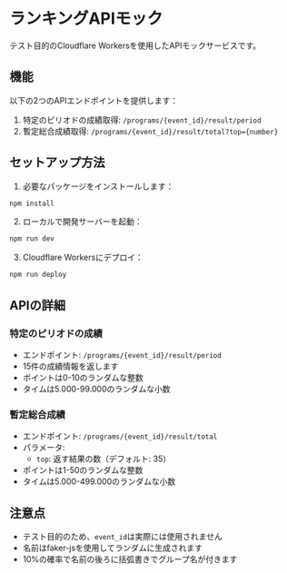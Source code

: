 # ランキングAPIモック

テスト目的のCloudflare Workersを使用したAPIモックサービスです。

## 機能

以下の2つのAPIエンドポイントを提供します：

1. 特定のピリオドの成績取得: `/programs/{event_id}/result/period`
2. 暫定総合成績取得: `/programs/{event_id}/result/total?top={number}`

## セットアップ方法

1. 必要なパッケージをインストールします：

```bash
npm install
```

2. ローカルで開発サーバーを起動：

```bash
npm run dev
```

3. Cloudflare Workersにデプロイ：

```bash
npm run deploy
```

## APIの詳細

### 特定のピリオドの成績
- エンドポイント: `/programs/{event_id}/result/period`
- 15件の成績情報を返します
- ポイントは0-10のランダムな整数
- タイムは5.000-99.000のランダムな小数

### 暫定総合成績
- エンドポイント: `/programs/{event_id}/result/total`
- パラメータ:
  - `top`: 返す結果の数（デフォルト: 35）
- ポイントは1-50のランダムな整数
- タイムは5.000-499.000のランダムな小数

## 注意点

- テスト目的のため、`event_id`は実際には使用されません
- 名前はfaker-jsを使用してランダムに生成されます
- 10%の確率で名前の後ろに括弧書きでグループ名が付きます 